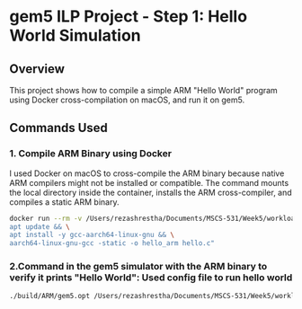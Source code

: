 # gem5 ILP Project - Step 1: Hello World Simulation

## Overview

This project shows how to compile a simple ARM "Hello World" program using Docker cross-compilation on macOS, and run it on gem5.

## Commands Used

### 1. Compile ARM Binary using Docker

I used Docker on macOS to cross-compile the ARM binary because native ARM compilers might not be installed or compatible. The command mounts the local  directory inside the container, installs the ARM cross-compiler, and compiles a static ARM binary.

```bash
docker run --rm -v /Users/rezashrestha/Documents/MSCS-531/Week5/workload:/work -w /work debian:bullseye bash -c "\
apt update && \
apt install -y gcc-aarch64-linux-gnu && \
aarch64-linux-gnu-gcc -static -o hello_arm hello.c"
```

### 2.Command in the gem5 simulator with the ARM binary to verify it prints "Hello World": Used config file to run hello world

```bash
./build/ARM/gem5.opt /Users/rezashrestha/Documents/MSCS-531/Week5/workload/config/hello_config.py



